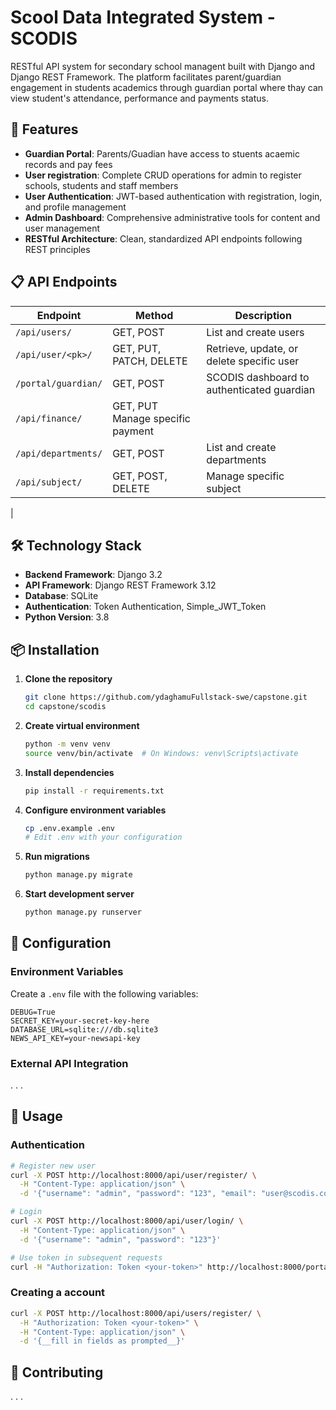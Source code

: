 # Scool Data Integrated System - SCODIS

RESTful API system for secondary school managent built with Django and Django REST Framework. The platform facilitates parent/guardian engagement in students academics through guardian portal where thay can view student's attendance, performance and payments status.

## 🚀 Features

- **Guardian Portal**: Parents/Guadian have access to stuents acaemic records and pay fees
- **User registration**: Complete CRUD operations for admin to register schools, students and staff members
- **User Authentication**: JWT-based authentication with registration, login, and profile management
- **Admin Dashboard**: Comprehensive administrative tools for content and user management
- **RESTful Architecture**: Clean, standardized API endpoints following REST principles

## 📋 API Endpoints

| Endpoint | Method | Description |
|----------|--------|-------------|
| `/api/users/` | GET, POST | List and create users |
| `/api/user/<pk>/` | GET, PUT, PATCH, DELETE | Retrieve, update, or delete specific user |
| `/portal/guardian/` | GET, POST | SCODIS dashboard to authenticated guardian |
| `/api/finance/` | GET, PUT Manage specific payment |
| `/api/departments/` | GET, POST | List and create departments |
| `/api/subject/` | GET, POST, DELETE | Manage specific subject |
|
## 🛠️ Technology Stack

- **Backend Framework**: Django 3.2
- **API Framework**: Django REST Framework 3.12
- **Database**: SQLite 
- **Authentication**: Token Authentication, Simple_JWT_Token
- **Python Version**: 3.8

## 📦 Installation

1. **Clone the repository**
   ```bash
   git clone https://github.com/ydaghamuFullstack-swe/capstone.git
   cd capstone/scodis
   ```

2. **Create virtual environment**
   ```bash
   python -m venv venv
   source venv/bin/activate  # On Windows: venv\Scripts\activate
   ```

3. **Install dependencies**
   ```bash
   pip install -r requirements.txt
   ```

4. **Configure environment variables**
   ```bash
   cp .env.example .env
   # Edit .env with your configuration
   ```

5. **Run migrations**
   ```bash
   python manage.py migrate
   ```

6. **Start development server**
   ```bash
   python manage.py runserver
   ```

## 🔧 Configuration

### Environment Variables

Create a `.env` file with the following variables:

```env
DEBUG=True
SECRET_KEY=your-secret-key-here
DATABASE_URL=sqlite:///db.sqlite3
NEWS_API_KEY=your-newsapi-key
```

### External API Integration

.
.
.

## 🎯 Usage

### Authentication

```bash
# Register new user
curl -X POST http://localhost:8000/api/user/register/ \
  -H "Content-Type: application/json" \
  -d '{"username": "admin", "password": "123", "email": "user@scodis.com"}'

# Login
curl -X POST http://localhost:8000/api/user/login/ \
  -H "Content-Type: application/json" \
  -d '{"username": "admin", "password": "123"}'

# Use token in subsequent requests
curl -H "Authorization: Token <your-token>" http://localhost:8000/portal/guardian
```

### Creating a account

```bash
curl -X POST http://localhost:8000/api/users/register/ \
  -H "Authorization: Token <your-token>" \
  -H "Content-Type: application/json" \
  -d '{__fill in fields as prompted__}' 
```

## 🤝 Contributing

.
.
.
